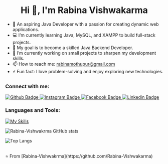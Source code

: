 <h1 align="center">Hi 👋, I'm Rabina Vishwakarma</h1>


- 🌱  An aspiring Java Developer with a passion for creating dynamic web applications.
- 💻 I’m currently learning Java, MySQL, and XAMPP to build full-stack projects.
-   🚀 My goal is to become a skilled Java Backend Developer.
-  🔨 I’m currently working on small projects to sharpen my development skills.
- 📫 How to reach me: rabinamothupur@gmail.com
- ⚡ Fun fact:  I love problem-solving and enjoy exploring new technologies.
  
### Connect with me:
<div id="badges">
  <a href="(https://github.com/rabina-vishwakarma)">
    <img src="https://img.shields.io/badge/Github-white?style=for-the-badge&logo=Github&logoColor=black" alt="Github Badge"/>
  </a>
   <a href="https://www.instagram.com/rabina_vishwakarma">
    <img src="https://img.shields.io/badge/Instagram-purple?style=for-the-badge&logo=instagram&logoColor=white" alt="Instagram Badge"/>
  </a>
   <a href="https://fb.com/RabinaVishwakarma">
    <img src="https://img.shields.io/badge/Facebook-blue?style=for-the-badge&logo=facebook&logoColor=white" alt="Facebook Badge"/>
  </a>
    <a href="(https://in.linkedin.com/in/rabina-vishwakarma)">
    <img src="https://img.shields.io/badge/linkedin-blue?style=for-the-badge&logo=linkedin&logoColor=white" alt="Linkedin Badge"/>
  </a>
  
</div>

### Languages and Tools:
[![My Skills](https://skillicons.dev/icons?i=html,css,js,github,git,bootstrap,c,cpp,java,&perline=5)](https://skillicons.dev)

![Rabina-Vishwakrma GitHub stats](https://github-readme-stats.vercel.app/api?username=Rabina-Vishwakarma&show_icons=true&theme=dark)

![Top Langs](https://github-readme-stats.vercel.app/api/top-langs/?username=Rabina-Vishwakarma&theme=dark)


<br>
⭐️ From [Rabina-Vishwakrma](https://github.com/Rabina-Vishwakarma)
